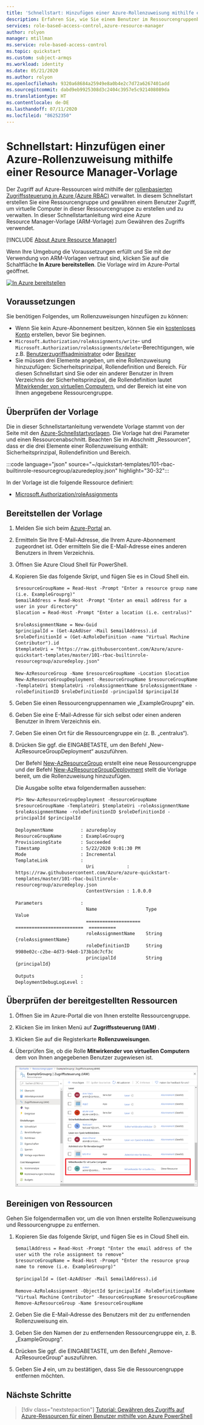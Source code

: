 ```yaml
---
title: 'Schnellstart: Hinzufügen einer Azure-Rollenzuweisung mithilfe einer Azure Resource Manager-Vorlage – Azure RBAC'
description: Erfahren Sie, wie Sie einem Benutzer im Ressourcengruppenbereich mithilfe von Azure Resource Manager-Vorlagen und der rollenbasierten Zugriffssteuerung in Azure (Azure RBAC) Zugriff auf Azure-Ressourcen gewähren.
services: role-based-access-control,azure-resource-manager
author: rolyon
manager: mtillman
ms.service: role-based-access-control
ms.topic: quickstart
ms.custom: subject-armqs
ms.workload: identity
ms.date: 05/21/2020
ms.author: rolyon
ms.openlocfilehash: 9320a68684a25949e8a0b4e2c7d72a6267401add
ms.sourcegitcommit: dabd9eb9925308d3c2404c3957e5c921408089da
ms.translationtype: HT
ms.contentlocale: de-DE
ms.lasthandoff: 07/11/2020
ms.locfileid: "86252350"
---
```

# <a name="quickstart-add-an-azure-role-assignment-using-an-arm-template"></a>Schnellstart: Hinzufügen einer Azure-Rollenzuweisung mithilfe einer Resource Manager-Vorlage

Der Zugriff auf Azure-Ressourcen wird mithilfe der [rollenbasierten Zugriffssteuerung in Azure (Azure RBAC)](overview.md) verwaltet. In diesem Schnellstart erstellen Sie eine Ressourcengruppe und gewähren einem Benutzer Zugriff, um virtuelle Computer in dieser Ressourcengruppe zu erstellen und zu verwalten. In dieser Schnellstartanleitung wird eine Azure Resource Manager-Vorlage (ARM-Vorlage) zum Gewähren des Zugriffs verwendet.

[!INCLUDE [About Azure Resource Manager](../../includes/resource-manager-quickstart-introduction.md)]

Wenn Ihre Umgebung die Voraussetzungen erfüllt und Sie mit der Verwendung von ARM-Vorlagen vertraut sind, klicken Sie auf die Schaltfläche **In Azure bereitstellen**. Die Vorlage wird im Azure-Portal geöffnet.

[![In Azure bereitstellen](../media/template-deployments/deploy-to-azure.svg)](https://portal.azure.com/#create/Microsoft.Template/uri/https%3A%2F%2Fraw.githubusercontent.com%2FAzure%2Fazure-quickstart-templates%2Fmaster%2F101-rbac-builtinrole-resourcegroup%2Fazuredeploy.json)

## <a name="prerequisites"></a>Voraussetzungen

Sie benötigen Folgendes, um Rollenzuweisungen hinzufügen zu können:

- Wenn Sie kein Azure-Abonnement besitzen, können Sie ein [kostenloses Konto](https://azure.microsoft.com/free/?WT.mc_id=A261C142F) erstellen, bevor Sie beginnen.
- `Microsoft.Authorization/roleAssignments/write`- und `Microsoft.Authorization/roleAssignments/delete`-Berechtigungen, wie z.B. [Benutzerzugriffsadministrator](built-in-roles.md#user-access-administrator) oder [Besitzer](built-in-roles.md#owner)
- Sie müssen drei Elemente angeben, um eine Rollenzuweisung hinzuzufügen: Sicherheitsprinzipal, Rollendefinition und Bereich. Für diesen Schnellstart sind Sie oder ein anderer Benutzer in Ihrem Verzeichnis der Sicherheitsprinzipal, die Rollendefinition lautet [Mitwirkender von virtuellen Computern](built-in-roles.md#virtual-machine-contributor), und der Bereich ist eine von Ihnen angegebene Ressourcengruppe.

## <a name="review-the-template"></a>Überprüfen der Vorlage

Die in dieser Schnellstartanleitung verwendete Vorlage stammt von der Seite mit den [Azure-Schnellstartvorlagen](https://azure.microsoft.com/resources/templates/101-rbac-builtinrole-resourcegroup/). Die Vorlage hat drei Parameter und einen Ressourcenabschnitt. Beachten Sie im Abschnitt „Ressourcen“, dass er die drei Elemente einer Rollenzuweisung enthält: Sicherheitsprinzipal, Rollendefinition und Bereich.

:::code language="json" source="~/quickstart-templates/101-rbac-builtinrole-resourcegroup/azuredeploy.json" highlight="30-32":::

In der Vorlage ist die folgende Ressource definiert:

- [Microsoft.Authorization/roleAssignments](/azure/templates/Microsoft.Authorization/roleAssignments)

## <a name="deploy-the-template"></a>Bereitstellen der Vorlage

1. Melden Sie sich beim [Azure-Portal](https://portal.azure.com) an.

1. Ermitteln Sie Ihre E-Mail-Adresse, die Ihrem Azure-Abonnement zugeordnet ist. Oder ermitteln Sie die E-Mail-Adresse eines anderen Benutzers in Ihrem Verzeichnis.

1. Öffnen Sie Azure Cloud Shell für PowerShell.

1. Kopieren Sie das folgende Skript, und fügen Sie es in Cloud Shell ein.

    ```azurepowershell
    $resourceGroupName = Read-Host -Prompt "Enter a resource group name (i.e. ExampleGrouprg)"
    $emailAddress = Read-Host -Prompt "Enter an email address for a user in your directory"
    $location = Read-Host -Prompt "Enter a location (i.e. centralus)"
    
    $roleAssignmentName = New-Guid
    $principalId = (Get-AzAdUser -Mail $emailAddress).id
    $roleDefinitionId = (Get-AzRoleDefinition -name "Virtual Machine Contributor").id
    $templateUri = "https://raw.githubusercontent.com/Azure/azure-quickstart-templates/master/101-rbac-builtinrole-resourcegroup/azuredeploy.json"
    
    New-AzResourceGroup -Name $resourceGroupName -Location $location
    New-AzResourceGroupDeployment -ResourceGroupName $resourceGroupName -TemplateUri $templateUri -roleAssignmentName $roleAssignmentName -roleDefinitionID $roleDefinitionId -principalId $principalId
    ```

1. Geben Sie einen Ressourcengruppennamen wie „ExampleGrouprg“ ein.

1. Geben Sie eine E-Mail-Adresse für sich selbst oder einen anderen Benutzer in Ihrem Verzeichnis ein.

1. Geben Sie einen Ort für die Ressourcengruppe ein (z. B. „centralus“).

1. Drücken Sie ggf. die EINGABETASTE, um den Befehl „New-AzResourceGroupDeployment“ auszuführen.

    Der Befehl [New-AzResourceGroup](/powershell/module/az.resources/new-azresourcegroup) erstellt eine neue Ressourcengruppe und der Befehl [New-AzResourceGroupDeployment](/powershell/module/az.resources/new-azresourcegroupdeployment) stellt die Vorlage bereit, um die Rollenzuweisung hinzuzufügen.

    Die Ausgabe sollte etwa folgendermaßen aussehen:

    ```azurepowershell
    PS> New-AzResourceGroupDeployment -ResourceGroupName $resourceGroupName -TemplateUri $templateUri -roleAssignmentName $roleAssignmentName -roleDefinitionID $roleDefinitionId -principalId $principalId
    
    DeploymentName          : azuredeploy
    ResourceGroupName       : ExampleGrouprg
    ProvisioningState       : Succeeded
    Timestamp               : 5/22/2020 9:01:30 PM
    Mode                    : Incremental
    TemplateLink            :
                              Uri            : https://raw.githubusercontent.com/Azure/azure-quickstart-templates/master/101-rbac-builtinrole-resourcegroup/azuredeploy.json
                              ContentVersion : 1.0.0.0
    
    Parameters              :
                              Name                  Type                       Value
                              ====================  =========================  ==========
                              roleAssignmentName    String                     {roleAssignmentName}
                              roleDefinitionID      String                     9980e02c-c2be-4d73-94e8-173b1dc7cf3c
                              principalId           String                     {principalId}
    
    Outputs                 :
    DeploymentDebugLogLevel :
    ```

## <a name="review-deployed-resources"></a>Überprüfen der bereitgestellten Ressourcen

1. Öffnen Sie im Azure-Portal die von Ihnen erstellte Ressourcengruppe.

1. Klicken Sie im linken Menü auf **Zugriffssteuerung (IAM)** .

1. Klicken Sie auf die Registerkarte **Rollenzuweisungen**.

1. Überprüfen Sie, ob die Rolle **Mitwirkender von virtuellen Computern** dem von Ihnen angegebenen Benutzer zugewiesen ist.

   ![Neue Rollenzuweisung](./media/quickstart-role-assignments-template/role-assignment-portal.png)

## <a name="clean-up-resources"></a>Bereinigen von Ressourcen

Gehen Sie folgendermaßen vor, um die von Ihnen erstellte Rollenzuweisung und Ressourcengruppe zu entfernen.

1. Kopieren Sie das folgende Skript, und fügen Sie es in Cloud Shell ein.

    ```azurepowershell
    $emailAddress = Read-Host -Prompt "Enter the email address of the user with the role assignment to remove"
    $resourceGroupName = Read-Host -Prompt "Enter the resource group name to remove (i.e. ExampleGrouprg)"
    
    $principalId = (Get-AzAdUser -Mail $emailAddress).id
    
    Remove-AzRoleAssignment -ObjectId $principalId -RoleDefinitionName "Virtual Machine Contributor" -ResourceGroupName $resourceGroupName
    Remove-AzResourceGroup -Name $resourceGroupName
    ```
    
1. Geben Sie die E-Mail-Adresse des Benutzers mit der zu entfernenden Rollenzuweisung ein.

1. Geben Sie den Namen der zu entfernenden Ressourcengruppe ein, z. B. „ExampleGrouprg“.

1. Drücken Sie ggf. die EINGABETASTE, um den Befehl „Remove-AzResourceGroup“ auszuführen.

1. Geben Sie **J** ein, um zu bestätigen, dass Sie die Ressourcengruppe entfernen möchten.

## <a name="next-steps"></a>Nächste Schritte

> [!div class="nextstepaction"]
> [Tutorial: Gewähren des Zugriffs auf Azure-Ressourcen für einen Benutzer mithilfe von Azure PowerShell](tutorial-role-assignments-user-powershell.md)